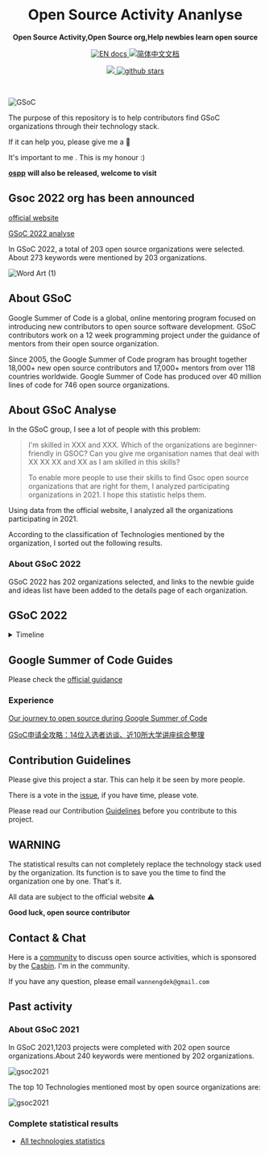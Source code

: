 
<h1 align="center" >
    Open Source Activity Ananlyse
</h1>
<p align="center">
  <strong>Open Source Activity,Open Source org,Help newbies learn open source</strong>
</p>


<p align="center">
  <a href="https://github.com/erdengk/gsoc-analyse/tree/master/en" >
    <img src="https://img.shields.io/badge/document-English-blue.svg" alt="EN docs" />
  </a>
  <a href="https://erdengk.github.io/gsoc-analyse/">
    <img src="https://img.shields.io/badge/文档-简体中文-blue.svg" alt="简体中文文档" />
  </a>
</p>

<p align="center">
    <a target="_blank" href="">
        <img src="https://img.shields.io/badge/License-Apache%202.0-blue.svg?label=license" />
    </a>
   <a target="_blank" href=''>
        <img src="https://img.shields.io/github/stars/erdengk/gsoc-analyse.svg" alt="github stars"/>
   </a>

</p>
<br/>


![GSoC](https://summerofcode.withgoogle.com/assets/media/logo.svg)

The purpose of this repository is to help contributors find GSoC organizations through their technology stack.

If it can help you, please give me a 🌟

It's important to me . This is my honour :)

[**ospp**](https://summer-ospp.ac.cn/#/org) **will also be released, welcome to visit**

## Gsoc 2022 org has been announced

[official website](https://summerofcode.withgoogle.com/programs/2022/organizations)

[GSoC 2022 analyse](en/gsoc/GSoC2022/GSoC2022.md)

In GSoC 2022, a total of 203 open source organizations were selected. About 273 keywords were mentioned by 203 organizations.

![Word Art (1)](https://user-images.githubusercontent.com/37730787/157160231-5ed0a073-40f1-4bfe-907d-1d53db04e3ae.png)

## About GSoC

Google Summer of Code is a global, online mentoring program focused on introducing new contributors to open source software development. GSoC contributors work on a 12 week programming project under the guidance of mentors from their open source organization.

Since 2005, the Google Summer of Code program has brought together 18,000+ new open source contributors and 17,000+ mentors from over 118 countries worldwide. Google Summer of Code has produced over 40 million lines of code for 746 open source organizations.

## About GSoC Analyse

In the GSoC group, I see a lot of people with this problem:

> I'm skilled in XXX and XXX. Which of the organizations are beginner- friendly in GSOC? Can you give me organisation names that deal with XX XX XX and XX as I am skilled in this skills?
>
> To enable more people to use their skills to find Gsoc open source organizations that are right for them, I analyzed participating organizations in 2021. I hope this statistic helps them.

Using data from the official website, I analyzed all the organizations participating in 2021.

According to the classification of Technologies mentioned by the organization, I sorted out the following results.

### About GSoC 2022

GSoC 2022 has 202 organizations selected, and links to the newbie guide and ideas list have been added to the details page of each organization.

## GSoC 2022

<details>

<summary>Timeline</summary>

* February 7 - 18:00 UTC

Mentoring organizations can begin submitting applications to Google

* February 21 - 18:00 UTC

Mentoring organization application deadline

* February 21 - March 6

Google program administrators review organization applications

* March 7 - 18:00 UTC

List of accepted mentoring organizations published

* March 7 - April 3

Potential GSoC contributors discuss application ideas with mentoring organizations

* April 4 - 18:00 UTC

GSoC contributor application period begins

* April 19 - 18:00 UTC

GSoC contributor application deadline

* May 12 - 18:00 UTC

GSoC contributor slot requests due from Org Admins

* May 20 - 18:00 UTC

Accepted GSoC contributor projects announced

* May 20 - June 12

Community Bonding Period | GSoC contributors get to know mentors, read documentation, get up to speed to begin working on their projects

* June 13

Coding officially begins!

* July 25 - 18:00 UTC

Mentors and GSoC contributors can begin submitting Phase 1 evaluations

* July 29 - 18:00 UTC

Phase 1 Evaluation deadline (standard coding period)

* July 25 - September 4

Work Period | GSoC contributors work on their project with guidance from Mentors

* September 5 - September 12 - 18:00 UTC

Final week: GSoC contributors submit their final work product and their final mentor evaluation (standard coding period)

* September 12 - September 19 - 18:00 UTC

Mentors submit final GSoC contributor evaluations (standard coding period)

* September 20

Initial results of Google Summer of Code 2022 announced

* September 12 - November 13

GSoC contributors with extended timelines continue coding

* November 21 - 18:00 UTC

Final date for all GSoC contributors to submit their final work product

* November 28 - 18:00 UTC

Final date for mentors to submit evaluations for GSoC contributor projects with extended deadlines

</details>




## Google Summer of Code Guides

Please check the [official guidance](https://google.github.io/gsocguides/student/index)

### Experience

[Our journey to open source during Google Summer of Code](https://opensource.com/article/21/10/google-summer-code?sc\_cid=70160000001273HAAQ)

[GSoC申请全攻略：14位入选者访谈、近10所大学讲座综合整理](https://mp.weixin.qq.com/s?\_\_biz=MzU0Mjc0NTcxNQ==\&mid=2247484324\&idx=1\&sn=0b9646893ff6f37b66502849d41bd40c\&chksm=fb14b6b8cc633fae6f731a3b50a88c1f7e2e1b40aaeefecefd33d6b79c3f81da688656e639b7\&scene=21#wechat\_redirect)

## Contribution Guidelines

Please give this project a star. This can help it be seen by more people.

There is a vote in the [issue](https://github.com/erdengk/gsoc-analyse/issues/1), if you have time, please vote.

Please read our Contribution [Guidelines](broken-reference) before you contribute to this project.

## WARNING

The statistical results can not completely replace the technology stack used by the organization. Its function is to save you the time to find the organization one by one. That's it.

All data are subject to the official website ⚠️

**Good luck, open source contributor**

## Contact & Chat

Here is a [community](https://v2tl.com) to discuss open source activities, which is sponsored by the [Casbin](https://github.com/casbin/casbin). I'm in the community.

If you have any question, please email `wannengdek@gmail.com`

## Past activity

### About GSoC 2021

In GSoC 2021,1203 projects were completed with 202 open source organizations.About 240 keywords were mentioned by 202 organizations.

![gsoc2021](https://user-images.githubusercontent.com/37730787/148777428-e3a52181-40ee-42d3-9142-ef322a138b86.png)

The top 10 Technologies mentioned most by open source organizations are:

![gsoc2021](https://user-images.githubusercontent.com/37730787/149070819-ecab0a85-5ded-4ea7-b6d0-31438d1915c9.png)

### Complete statistical results

* [All technologies statistics](broken-reference)
